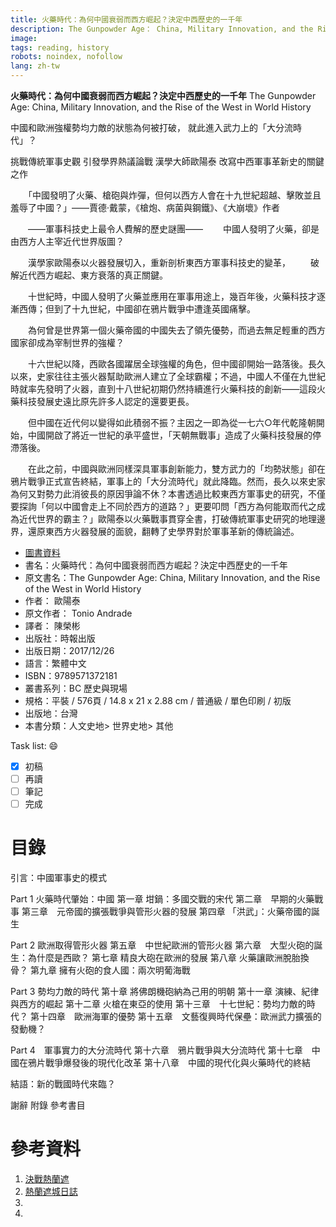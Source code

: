 ```yaml
---
title: 火藥時代：為何中國衰弱而西方崛起？決定中西歷史的一千年
description: The Gunpowder Age： China, Military Innovation, and the Rise of the West in World History
image: 
tags: reading, history
robots: noindex, nofollow
lang: zh-tw
---
```


**火藥時代：為何中國衰弱而西方崛起？決定中西歷史的一千年**
The Gunpowder Age: China, Military Innovation, and the Rise of the West in World History

中國和歐洲強權勢均力敵的狀態為何被打破，
就此進入武力上的「大分流時代」？

挑戰傳統軍事史觀  引發學界熱議論戰
漢學大師歐陽泰  改寫中西軍事革新史的關鍵之作

　　「中國發明了火藥、槍砲與炸彈，但何以西方人會在十九世紀超越、擊敗並且羞辱了中國？」——賈德‧戴蒙，《槍炮、病菌與鋼鐵》、《大崩壞》作者

　　——軍事科技史上最令人費解的歷史謎團——
　　中國人發明了火藥，卻是由西方人主宰近代世界版圖？

　　漢學家歐陽泰以火器發展切入，重新剖析東西方軍事科技史的變革，
　　破解近代西方崛起、東方衰落的真正關鍵。

　　十世紀時，中國人發明了火藥並應用在軍事用途上，幾百年後，火藥科技才逐漸西傳；但到了十九世紀，中國卻在鴉片戰爭中遭逢英國痛擊。

　　為何曾是世界第一個火藥帝國的中國失去了領先優勢，而過去無足輕重的西方國家卻成為宰制世界的強權？

　　十六世紀以降，西歐各國躍居全球強權的角色，但中國卻開始一路落後。長久以來，史家往往主張火器幫助歐洲人建立了全球霸權；不過，中國人不僅在九世紀時就率先發明了火器，直到十八世紀初期仍然持續進行火藥科技的創新——這段火藥科技發展史遠比原先許多人認定的還要更長。

　　但中國在近代何以變得如此積弱不振？主因之一即為從一七六○年代乾隆朝開始，中國開啟了將近一世紀的承平盛世，「天朝無戰事」造成了火藥科技發展的停滯落後。

　　在此之前，中國與歐洲同樣深具軍事創新能力，雙方武力的「均勢狀態」卻在鴉片戰爭正式宣告終結，軍事上的「大分流時代」就此降臨。然而，長久以來史家為何又對勢力此消彼長的原因爭論不休？本書透過比較東西方軍事史的研究，不僅要探詢「何以中國會走上不同於西方的道路？」更要叩問「西方為何能取而代之成為近代世界的霸主？」歐陽泰以火藥戰事貫穿全書，打破傳統軍事史研究的地理邊界，還原東西方火器發展的面貌，翻轉了史學界對於軍事革新的傳統論述。
<!--more-->


* [圖書資料](https://www.books.com.tw/products/0010773342)
* 書名：火藥時代：為何中國衰弱而西方崛起？決定中西歷史的一千年
* 原文書名：The Gunpowder Age: China, Military Innovation, and the Rise of the West in World History
* 作者： 歐陽泰  
* 原文作者： Tonio Andrade
* 譯者： 陳榮彬
* 出版社：時報出版  
* 出版日期：2017/12/26
* 語言：繁體中文
* ISBN：9789571372181
* 叢書系列：BC 歷史與現場
* 規格：平裝 / 576頁 / 14.8 x 21 x 2.88 cm / 普通級 / 單色印刷 / 初版
* 出版地：台灣
* 本書分類：人文史地> 世界史地> 其他

Task list: :smile:

- [x] 初稿
- [ ] 再讀
- [ ] 筆記
- [ ] 完成

# 目錄
引言：中國軍事史的模式

Part 1  火藥時代肇始：中國
第一章  坩鍋：多國交戰的宋代
第二章　早期的火藥戰事
第三章　元帝國的擴張戰爭與管形火器的發展
第四章  「洪武」：火藥帝國的誕生

Part 2 歐洲取得管形火器
第五章　中世紀歐洲的管形火器
第六章　大型火砲的誕生：為什麼是西歐？
第七章  精良大砲在歐洲的發展
第八章  火藥讓歐洲脫胎換骨？
第九章  擁有火砲的食人國：兩次明葡海戰

Part 3  勢均力敵的時代
第十章  將佛朗機砲納為己用的明朝
第十一章  演練、紀律與西方的崛起
第十二章  火槍在東亞的使用
第十三章　十七世紀：勢均力敵的時代？
第十四章　歐洲海軍的優勢
第十五章　文藝復興時代保壘：歐洲武力擴張的發動機？

Part 4　軍事實力的大分流時代
第十六章　鴉片戰爭與大分流時代
第十七章　中國在鴉片戰爭爆發後的現代化改革
第十八章　中國的現代化與火藥時代的終結

結語：新的戰國時代來臨？

謝辭
附錄
參考書目
 
# 參考資料
1. [決戰熱蘭遮][]
2. [熱蘭遮城日誌][]
3. 
4. 



[決戰熱蘭遮]: https://www.books.com.tw/products/0010773335 "決戰熱蘭遮"
[熱蘭遮城日誌]: https://zh.wikipedia.org/wiki/%E7%86%B1%E8%98%AD%E9%81%AE%E5%9F%8E%E6%97%A5%E8%AA%8C "熱蘭遮城日誌"
[google]: https://www.google.com "Search Engine"